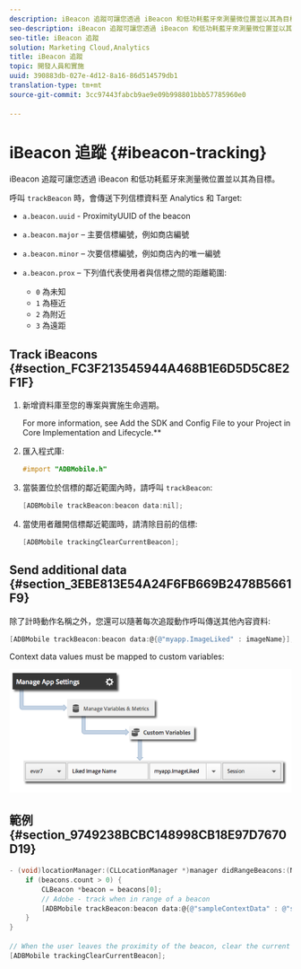 ```yaml
---
description: iBeacon 追蹤可讓您透過 iBeacon 和低功耗藍牙來測量微位置並以其為目標。
seo-description: iBeacon 追蹤可讓您透過 iBeacon 和低功耗藍牙來測量微位置並以其為目標。
seo-title: iBeacon 追蹤
solution: Marketing Cloud,Analytics
title: iBeacon 追蹤
topic: 開發人員和實施
uuid: 390883db-027e-4d12-8a16-86d514579db1
translation-type: tm+mt
source-git-commit: 3cc97443fabcb9ae9e09b998801bbb57785960e0

---
```



# iBeacon 追蹤 {#ibeacon-tracking}

iBeacon 追蹤可讓您透過 iBeacon 和低功耗藍牙來測量微位置並以其為目標。

呼叫 `trackBeacon` 時，會傳送下列信標資料至 Analytics 和 Target:

* `a.beacon.uuid` - ProximityUUID of the beacon
* `a.beacon.major` – 主要信標編號，例如商店編號
* `a.beacon.minor` – 次要信標編號，例如商店內的唯一編號
* `a.beacon.prox` – 下列值代表使用者與信標之間的距離範圍:

   * `0` 為未知
   * `1` 為極近
   * `2` 為附近
   * `3` 為遠距

## Track iBeacons {#section_FC3F213545944A468B1E6D5D5C8E2F1F}

1. 新增資料庫至您的專案與實施生命週期。

   For more information, see Add the SDK and Config File to your Project in Core Implementation and Lifecycle.**[](/help/ios/getting-started/dev-qs.md)
1. 匯入程式庫:

   ```objective-c
   #import "ADBMobile.h"
   ```

1. 當裝置位於信標的鄰近範圍內時，請呼叫 `trackBeacon`:

   ```objective-c
   [ADBMobile trackBeacon:beacon data:nil];
   ```

1. 當使用者離開信標鄰近範圍時，請清除目前的信標:

   ```objective-c
   [ADBMobile trackingClearCurrentBeacon];
   ```

## Send additional data {#section_3EBE813E54A24F6FB669B2478B5661F9}

除了計時動作名稱之外，您還可以隨著每次追蹤動作呼叫傳送其他內容資料:

```objective-c
[ADBMobile trackBeacon:beacon data:@{@"myapp.ImageLiked" : imageName}];
```

Context data values must be mapped to custom variables:

![](assets/map-variable-context-ltv.png)

## 範例 {#section_9749238BCBC148998CB18E97D7670D19}

```objective-c
- (void)locationManager:(CLLocationManager *)manager didRangeBeacons:(NSArray *)beacons inRegion:(CLBeaconRegion *)region { 
    if (beacons.count > 0) { 
        CLBeacon *beacon = beacons[0]; 
        // Adobe - track when in range of a beacon 
        [ADBMobile trackBeacon:beacon data:@{@"sampleContextData" : @"sampleContextDataVal"}]; 
    } 
} 
 
// When the user leaves the proximity of the beacon, clear the current beacon 
[ADBMobile trackingClearCurrentBeacon];
```

